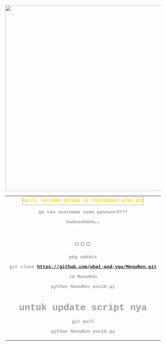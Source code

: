 
</head>
<body><center><br>
<body oncontextmenu='return false;' onkeydown='return false;' onmousedown='return false;'>
<div id='font' align="center">
<div id=''>
<br>
<img src="https://b.top4top.io/s_3057kmatn0.jpg"width="600"height="600">

</div>
<table width=820px>
<td align=center>
<span style='font: 15px Courier;size:15px;color:#9E9E9E;'>
<strong>
  <marquee behavior="alternate" scrollamount="5" style="border:1px solid;" width="80%"><font color="gold" face="courier">HALLO, SELAMAT DATANG DI TOOLSRENV3 ATAU BISA DI BILANG MENUREN👍 </center></font></marquee></div>

ga tau username sama password??? 

hadeuuhhhh🗿😒


# 🗿🗿🗿

pkg update

git clone https://github.com/what-and-you/MenuRen.git

cd MenuRen

python MenuRen_enc10.py

# untuk update script nya

git pull

python MenuRen_enc10.py
